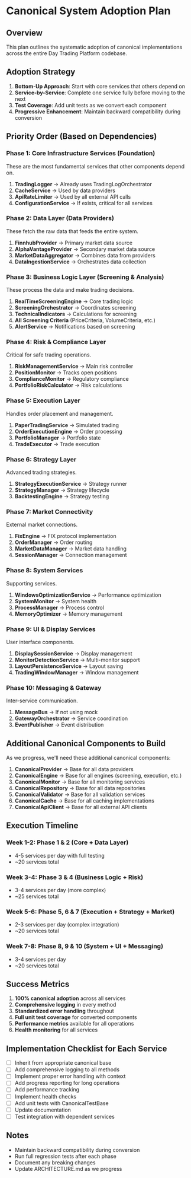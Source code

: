 # Canonical System Adoption Plan

## Overview
This plan outlines the systematic adoption of canonical implementations across the entire Day Trading Platform codebase.

## Adoption Strategy
1. **Bottom-Up Approach**: Start with core services that others depend on
2. **Service-by-Service**: Complete one service fully before moving to the next
3. **Test Coverage**: Add unit tests as we convert each component
4. **Progressive Enhancement**: Maintain backward compatibility during conversion

## Priority Order (Based on Dependencies)

### Phase 1: Core Infrastructure Services (Foundation)
These are the most fundamental services that other components depend on.

1. **TradingLogger** → Already uses TradingLogOrchestrator
2. **CacheService** → Used by data providers
3. **ApiRateLimiter** → Used by all external API calls
4. **ConfigurationService** → If exists, critical for all services

### Phase 2: Data Layer (Data Providers)
These fetch the raw data that feeds the entire system.

1. **FinnhubProvider** → Primary market data source
2. **AlphaVantageProvider** → Secondary market data source
3. **MarketDataAggregator** → Combines data from providers
4. **DataIngestionService** → Orchestrates data collection

### Phase 3: Business Logic Layer (Screening & Analysis)
These process the data and make trading decisions.

1. **RealTimeScreeningEngine** → Core trading logic
2. **ScreeningOrchestrator** → Coordinates screening
3. **TechnicalIndicators** → Calculations for screening
4. **All Screening Criteria** (PriceCriteria, VolumeCriteria, etc.)
5. **AlertService** → Notifications based on screening

### Phase 4: Risk & Compliance Layer
Critical for safe trading operations.

1. **RiskManagementService** → Main risk controller
2. **PositionMonitor** → Tracks open positions
3. **ComplianceMonitor** → Regulatory compliance
4. **PortfolioRiskCalculator** → Risk calculations

### Phase 5: Execution Layer
Handles order placement and management.

1. **PaperTradingService** → Simulated trading
2. **OrderExecutionEngine** → Order processing
3. **PortfolioManager** → Portfolio state
4. **TradeExecutor** → Trade execution

### Phase 6: Strategy Layer
Advanced trading strategies.

1. **StrategyExecutionService** → Strategy runner
2. **StrategyManager** → Strategy lifecycle
3. **BacktestingEngine** → Strategy testing

### Phase 7: Market Connectivity
External market connections.

1. **FixEngine** → FIX protocol implementation
2. **OrderManager** → Order routing
3. **MarketDataManager** → Market data handling
4. **SessionManager** → Connection management

### Phase 8: System Services
Supporting services.

1. **WindowsOptimizationService** → Performance optimization
2. **SystemMonitor** → System health
3. **ProcessManager** → Process control
4. **MemoryOptimizer** → Memory management

### Phase 9: UI & Display Services
User interface components.

1. **DisplaySessionService** → Display management
2. **MonitorDetectionService** → Multi-monitor support
3. **LayoutPersistenceService** → Layout saving
4. **TradingWindowManager** → Window management

### Phase 10: Messaging & Gateway
Inter-service communication.

1. **MessageBus** → If not using mock
2. **GatewayOrchestrator** → Service coordination
3. **EventPublisher** → Event distribution

## Additional Canonical Components to Build

As we progress, we'll need these additional canonical components:

1. **CanonicalProvider** → Base for all data providers
2. **CanonicalEngine** → Base for all engines (screening, execution, etc.)
3. **CanonicalMonitor** → Base for all monitoring services
4. **CanonicalRepository** → Base for all data repositories
5. **CanonicalValidator** → Base for all validation services
6. **CanonicalCache** → Base for all caching implementations
7. **CanonicalApiClient** → Base for all external API clients

## Execution Timeline

### Week 1-2: Phase 1 & 2 (Core + Data Layer)
- 4-5 services per day with full testing
- ~20 services total

### Week 3-4: Phase 3 & 4 (Business Logic + Risk)
- 3-4 services per day (more complex)
- ~25 services total

### Week 5-6: Phase 5, 6 & 7 (Execution + Strategy + Market)
- 2-3 services per day (complex integration)
- ~20 services total

### Week 7-8: Phase 8, 9 & 10 (System + UI + Messaging)
- 3-4 services per day
- ~20 services total

## Success Metrics

1. **100% canonical adoption** across all services
2. **Comprehensive logging** in every method
3. **Standardized error handling** throughout
4. **Full unit test coverage** for converted components
5. **Performance metrics** available for all operations
6. **Health monitoring** for all services

## Implementation Checklist for Each Service

- [ ] Inherit from appropriate canonical base
- [ ] Add comprehensive logging to all methods
- [ ] Implement proper error handling with context
- [ ] Add progress reporting for long operations
- [ ] Add performance tracking
- [ ] Implement health checks
- [ ] Add unit tests with CanonicalTestBase
- [ ] Update documentation
- [ ] Test integration with dependent services

## Notes

- Maintain backward compatibility during conversion
- Run full regression tests after each phase
- Document any breaking changes
- Update ARCHITECTURE.md as we progress